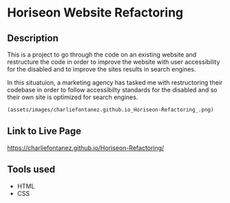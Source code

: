 # Horiseon Website Refactoring


## Description

This is a project to go through the code on an existing website and restructure the code in order to improve the website with user accessibility for the disabled and to improve the sites results in search engines.


In this situatuion, a marketing agency has tasked me with restructoring their codebase in order to follow accessibilty standards for the disabled and so their own site is optimized for search engines.

```md
(assets/images/charliefontanez.github.io_Horiseon-Refactoring_.png)
```

## Link to Live Page

https://charliefontanez.github.io/Horiseon-Refactoring/


## Tools used

- HTML
- CSS
